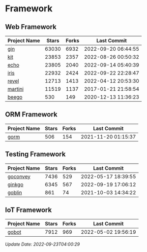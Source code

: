 # Framework

## Web Framework
| Project Name | Stars | Forks | Last Commit |
| ------------ | ----- | ----- | ----------- |
| [gin](https://github.com/gin-gonic/gin) | 63030 | 6932 | 2022-09-20 06:44:55 |
| [kit](https://github.com/go-kit/kit) | 23853 | 2357 | 2022-08-26 00:50:32 |
| [echo](https://github.com/labstack/echo) | 23805 | 2040 | 2022-09-14 05:40:39 |
| [iris](https://github.com/kataras/iris) | 22932 | 2424 | 2022-09-22 22:28:47 |
| [revel](https://github.com/revel/revel) | 12713 | 1413 | 2022-04-12 20:53:30 |
| [martini](https://github.com/go-martini/martini) | 11519 | 1137 | 2017-01-21 21:58:54 |
| [beego](https://github.com/astaxie/beego) | 530 | 149 | 2020-12-13 11:36:23 |

## ORM Framework
| Project Name | Stars | Forks | Last Commit |
| ------------ | ----- | ----- | ----------- |
| [gorm](https://github.com/jinzhu/gorm) | 506 | 154 | 2021-11-20 01:15:37 |

## Testing Framework
| Project Name | Stars | Forks | Last Commit |
| ------------ | ----- | ----- | ----------- |
| [goconvey](https://github.com/smartystreets/goconvey) | 7436 | 529 | 2022-05-17 18:39:55 |
| [ginkgo](https://github.com/onsi/ginkgo) | 6345 | 567 | 2022-09-19 17:06:12 |
| [goblin](https://github.com/franela/goblin) | 861 | 74 | 2021-10-03 14:34:22 |

## IoT Framework
| Project Name | Stars | Forks | Last Commit |
| ------------ | ----- | ----- | ----------- |
| [gobot](https://github.com/hybridgroup/gobot) | 7912 | 969 | 2022-05-02 19:56:19 |

*Update Date: 2022-09-23T04:00:29*